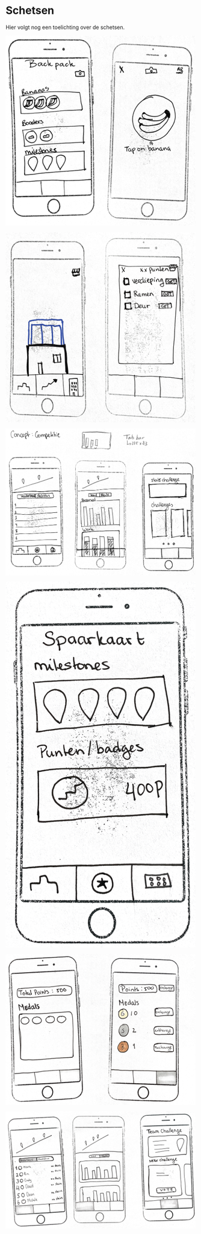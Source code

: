 # Schetsen

Hier volgt nog een toelichting over de schetsen.

![Afbeelding \[..\]](../../.gitbook/assets/schets-1.0-ar.png)

![Afbeelding \[..\]](../../.gitbook/assets/schets-1.0-build.png)

![Afbeelding \[..\]](../../.gitbook/assets/schets-1.0-competitie.png)

![Afbeelding \[..\]](../../.gitbook/assets/schets-1.0-spaarkaart.png)

![Afbeelding \[..\]](../../.gitbook/assets/schets-2.0-backpack.png)

![Afbeedling \[..\]](../../.gitbook/assets/schets-2.0.png)



